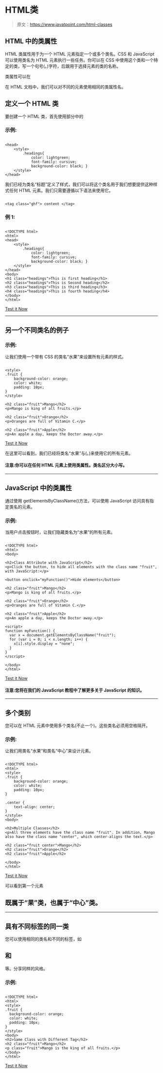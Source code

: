# HTML类

> 原文：<https://www.javatpoint.com/html-classes>

## HTML 中的类属性

HTML 类属性用于为一个 HTML 元素指定一个或多个类名。CSS 和 JavaScript 可以使用类名为 HTML 元素执行一些任务。你可以在 CSS 中使用这个类和一个特定的类，写一个句号(。)字符，后跟用于选择元素的类的名称。

类属性可以在

在 HTML 文档中，我们可以对不同的元素使用相同的类属性名。

## 定义一个 HTML 类

要创建一个 HTML 类，首先使用部分中的

### 示例:

```

<head>
	<style>
		.headings{ 
			color: lightgreen;
			font-family: cursive;
			background-color: black; }
	</style>
</head>

```

我们已经为类名“标题”定义了样式，我们可以将这个类名用于我们想要提供这种样式任何 HTML 元素。我们只需要遵循以下语法来使用它。

```

<tag class="ghf"> content </tag>

```

### 例 1:

```

<!DOCTYPE html>
<html>
<head>
	<style>
		.headings{ 
			color: lightgreen;
			font-family: cursive;
			background-color: black; }
	</style>
</head>
<body>
<h1 class="headings">This is first heading</h1>
<h2 class="headings">This is Second heading</h2>
<h3 class="headings">This is third heading</h3>
<h4 class="headings">This is fourth heading</h4>
</body>
</html>

```

[Test it Now](https://www.javatpoint.com/oprweb/test.jsp?filename=htmlclasses1)

* * *

## 另一个不同类名的例子

### 示例:

让我们使用一个带有 CSS 的类名“水果”来设置所有元素的样式。

```

<style>  
.fruit {  
    background-color: orange;  
    color: white;  
    padding: 10px;  
}   
</style>  

<h2 class="fruit">Mango</h2>  
<p>Mango is king of all fruits.</p>  

<h2 class="fruit">Orange</h2>  
<p>Oranges are full of Vitamin C.</p>  

<h2 class="fruit">Apple</h2>  
<p>An apple a day, keeps the Doctor away.</p>  

```

[Test it Now](https://www.javatpoint.com/oprweb/test.jsp?filename=htmlclasses)

在这里可以看到，我们已经将类名“水果”与(。)来使用它的所有元素。

#### 注意:你可以在任何 HTML 元素上使用类属性。类名区分大小写。

* * *

## JavaScript 中的类属性

通过使用 getElementsByClassName()方法，可以使用 JavaScript 访问具有指定类名的元素。

### 示例:

当用户点击按钮时，让我们隐藏类名为“水果”的所有元素。

```

<!DOCTYPE html>  
<html>  
<body>  

<h2>Class Attribute with JavaScript</h2>  
<p>Click the button, to hide all elements with the class name "fruit", with JavaScript:</p>  

<button onclick="myFunction()">Hide elements</button>  

<h2 class="fruit">Mango</h2>  
<p>Mango is king of all fruits.</p>  

<h2 class="fruit">Orange</h2>  
<p>Oranges are full of Vitamin C.</p>  

<h2 class="fruit">Apple</h2>  
<p>An apple a day, keeps the Doctor away.</p>  

<script>  
function myFunction() {  
  var x = document.getElementsByClassName("fruit");  
  for (var i = 0; i < x.length; i++) {  
    x[i].style.display = "none";  
  }  
}  
</script>  

</body>  
</html>  

```

[Test it Now](https://www.javatpoint.com/oprweb/test.jsp?filename=htmlclasses2)

#### 注意:您将在我们的 JavaScript 教程中了解更多关于 JavaScript 的知识。

* * *

## 多个类别

您可以在 HTML 元素中使用多个类名(不止一个)。这些类名必须用空格隔开。

### 示例:

让我们用类名“水果”和类名“中心”来设计元素。

```

<!DOCTYPE html>  
<html>  
<style>  
.fruit {  
    background-color: orange;  
    color: white;  
    padding: 10px;  
}   

.center {  
    text-align: center;  
}  
</style>  
<body>  

<h2>Multiple Classes</h2>  
<p>All three elements have the class name "fruit". In addition, Mango also have the class name "center", which center-aligns the text.</p>  

<h2 class="fruit center">Mango</h2>  
<h2 class="fruit">Orange</h2>  
<h2 class="fruit">Apple</h2>  

</body>  
</html>  

```

[Test it Now](https://www.javatpoint.com/oprweb/test.jsp?filename=htmlclasses3)

可以看到第一个元素

## 既属于“果”类，也属于“中心”类。

* * *

## 具有不同标签的同一类

您可以使用相同的类名和不同的标签，如

## 和

等。分享同样的风格。

### 示例:

```

<!DOCTYPE html>  
<html>  
<style>  
.fruit {  
  background-color: orange;  
  color: white;  
  padding: 10px;  
}   
</style>  
<body>  
<h2>Same Class with Different Tag</h2>  
<h2 class="fruit">Mango</h2>  
<p class="fruit">Mango is the king of all fruits.</p>  
</body>  
</html>

```

[Test it Now](https://www.javatpoint.com/oprweb/test.jsp?filename=htmlclasses4)
